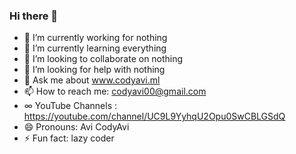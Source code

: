### Hi there 👋
- 🔭 I’m currently working for nothing
- 🌱 I’m currently learning everything
- 👯 I’m looking to collaborate on nothing
- 🤔 I’m looking for help with nothing
- 💬 Ask me about www.codyavi.ml
- 📫 How to reach me: codyavi00@gmail.com 
-  ∞ YouTube Channels : https://youtube.com/channel/UC9L9YyhqU2Opu0SwCBLGSdQ
- 😄 Pronouns: Avi CodyAvi
- ⚡ Fun fact: lazy coder
